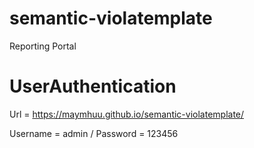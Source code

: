 # semantic-violatemplate
Reporting Portal
# UserAuthentication

Url = https://maymhuu.github.io/semantic-violatemplate/

Username = admin / Password = 123456
